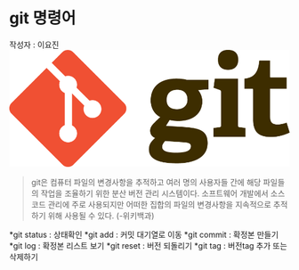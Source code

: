 # git 명령어
작성자 : 이요진
![git](../assets/git.png) 

> git은 컴퓨터 파일의 변경사항을 추적하고 여러 명의 사용자들 간에 해당 파일들의 작업을 조율하기 위한 분산 버전 관리 시스템이다. 소프트웨어 개발에서 소스 코드 관리에 주로 사용되지만 어떠한 집합의 파일의 변경사항을 지속적으로 추적하기 위해 사용될 수 있다.
(-위키백과)

*git status : 상태확인
*git add : 커밋 대기열로 이동
*git commit : 확정본 만들기
*git log : 확정본 리스트 보기
*git reset : 버전 되돌리기
*git tag : 버전tag 추가 또는 삭제하기